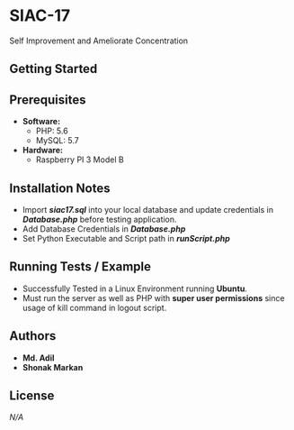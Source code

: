 # SIAC-17
Self Improvement and Ameliorate Concentration

## Getting Started

## Prerequisites
* **Software:**
   * PHP: 5.6
   * MySQL: 5.7
* **Hardware:**
   * Raspberry PI 3 Model B

## Installation Notes
   * Import _**siac17.sql**_ into your local database and update credentials in _**Database.php**_ before testing application.
   * Add Database Credentials in _**Database.php**_
   * Set Python Executable and Script path in _**runScript.php**_
    
## Running Tests / Example
* Successfully Tested in a Linux Environment running **Ubuntu**.
* Must run the server as well as PHP with **super user permissions** since usage of kill command in logout script.

## Authors
* **Md. Adil**
* **Shonak Markan**

## License
*N/A*
